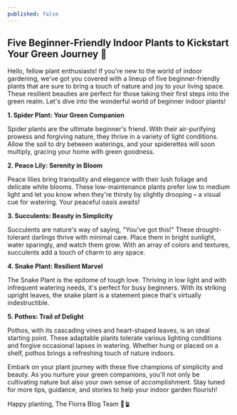 ```yaml
---
published: false
---
```

## Five Beginner-Friendly Indoor Plants to Kickstart Your Green Journey 🌱

Hello, fellow plant enthusiasts! If you're new to the world of indoor gardening, we've got you covered with a lineup of five beginner-friendly plants that are sure to bring a touch of nature and joy to your living space. These resilient beauties are perfect for those taking their first steps into the green realm. Let's dive into the wonderful world of beginner indoor plants!

**1. Spider Plant: Your Green Companion**

Spider plants are the ultimate beginner's friend. With their air-purifying prowess and forgiving nature, they thrive in a variety of light conditions. Allow the soil to dry between waterings, and your spiderettes will soon multiply, gracing your home with green goodness.

**2. Peace Lily: Serenity in Bloom**

Peace lilies bring tranquility and elegance with their lush foliage and delicate white blooms. These low-maintenance plants prefer low to medium light and let you know when they're thirsty by slightly drooping – a visual cue for watering. Your peaceful oasis awaits!

**3. Succulents: Beauty in Simplicity**

Succulents are nature's way of saying, "You've got this!" These drought-tolerant darlings thrive with minimal care. Place them in bright sunlight, water sparingly, and watch them grow. With an array of colors and textures, succulents add a touch of charm to any space.

**4. Snake Plant: Resilient Marvel**

The Snake Plant is the epitome of tough love. Thriving in low light and with infrequent watering needs, it's perfect for busy beginners. With its striking upright leaves, the snake plant is a statement piece that's virtually indestructible.

**5. Pothos: Trail of Delight**

Pothos, with its cascading vines and heart-shaped leaves, is an ideal starting point. These adaptable plants tolerate various lighting conditions and forgive occasional lapses in watering. Whether hung or placed on a shelf, pothos brings a refreshing touch of nature indoors.

Embark on your plant journey with these five champions of simplicity and beauty. As you nurture your green companions, you'll not only be cultivating nature but also your own sense of accomplishment. Stay tuned for more tips, guidance, and stories to help your indoor garden flourish!

Happy planting,
The Florra Blog Team 🌿🪴
